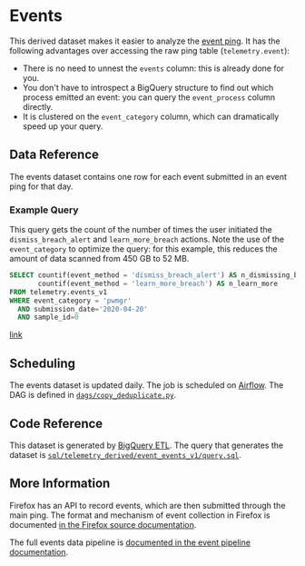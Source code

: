 # Events

This derived dataset makes it easier to analyze the [event ping][event_ping].
It has the following advantages over accessing the raw ping table (`telemetry.event`):

- There is no need to unnest the `events` column: this is already done for you.
- You don't have to introspect a BigQuery structure to find out which process emitted an event: you can query the `event_process` column directly.
- It is clustered on the `event_category` column, which can dramatically speed up your query.

[event_ping]: ../datasets/pings.md#event-ping

## Data Reference

The events dataset contains one row for each event submitted in an event ping for that day.

### Example Query

This query gets the count of the number of times the user initiated the `dismiss_breach_alert`
and `learn_more_breach` actions. Note the use of the `event_category` to optimize the query:
for this example, this reduces the amount of data scanned from 450 GB to 52 MB.

```sql
SELECT countif(event_method = 'dismiss_breach_alert') AS n_dismissing_breach_alert,
       countif(event_method = 'learn_more_breach') AS n_learn_more
FROM telemetry.events_v1
WHERE event_category = 'pwmgr'
  AND submission_date='2020-04-20'
  AND sample_id=0
```

[link](https://sql.telemetry.mozilla.org/queries/73401/source)

## Scheduling

The events dataset is updated daily.
The job is scheduled on [Airflow](https://github.com/mozilla/telemetry-airflow).
The DAG is defined in [`dags/copy_deduplicate.py`](https://github.com/mozilla/telemetry-airflow/blob/master/dags/copy_deduplicate.py).

## Code Reference

This dataset is generated by [BigQuery ETL](https://github.com/mozilla/bigquery-etl/). The query that generates the dataset is [`sql/telemetry_derived/event_events_v1/query.sql`](https://github.com/mozilla/bigquery-etl/blob/master/sql/telemetry_derived/event_events_v1/query.sql).

## More Information

Firefox has an API to record events, which are then submitted through the main ping.
The format and mechanism of event collection in Firefox is documented [in the Firefox source documentation](https://firefox-source-docs.mozilla.org/toolkit/components/telemetry/telemetry/collection/events.html).

The full events data pipeline is [documented in the event pipeline documentation](../../../concepts/pipeline/event_pipeline.md).
